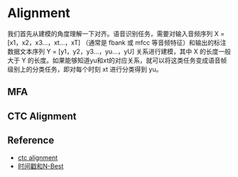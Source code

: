 # Alignment

我们首先从建模的角度理解一下对齐。语音识别任务，需要对输入音频序列 X = [x1，x2，x3...，xt...，xT] （通常是 fbank 或 mfcc 等音频特征）和输出的标注数据文本序列 Y = [y1，y2，y3...，yu...，yU] 关系进行建模，其中 X 的长度一般大于 Y 的长度。如果能够知道yu和xt的对应关系，就可以将这类任务变成语音帧级别上的分类任务，即对每个时刻 xt 进行分类得到 yu。

## MFA





## CTC Alignment





## Reference

* [ctc alignment](https://mp.weixin.qq.com/s/4aGehNN7PpIvCh03qTT5oA)
* [时间戳和N-Best](https://mp.weixin.qq.com/s?__biz=MzU2NjUwMTgxOQ==&mid=2247483956&idx=1&sn=80ce595238d84155d50f08c0d52267d3&chksm=fcaacae0cbdd43f62b1da60c8e8671a9e0bb2aeee94f58751839b03a1c45b9a3889b96705080&scene=21#wechat_redirect)
